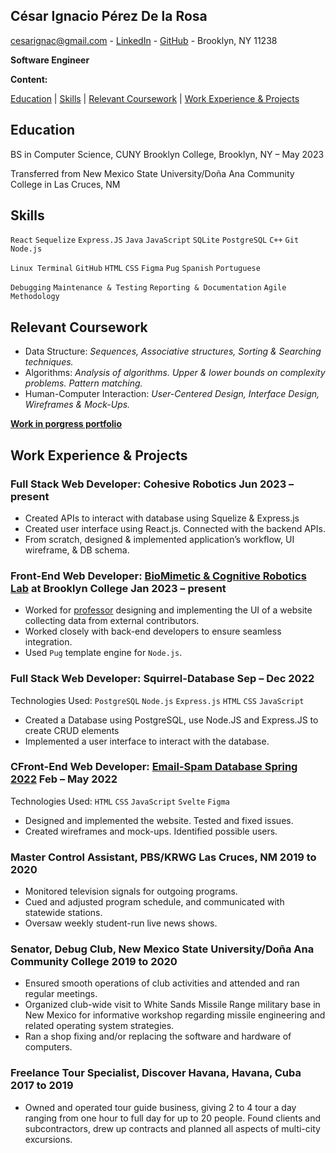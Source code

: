 ## César Ignacio Pérez De la Rosa

cesarignac@gmail.com - [LinkedIn] - [GitHub] - Brooklyn, NY 11238

**Software Engineer**

**Content:**

 [Education] | [Skills] | [Relevant Coursework] | [Work Experience & Projects] 

## Education

BS in Computer Science, CUNY Brooklyn College, Brooklyn, NY – May 2023

Transferred from New Mexico State University/Doña Ana Community College in Las Cruces, NM

## Skills

`React` `Sequelize`  `Express.JS` `Java` `JavaScript` `SQLite` `PostgreSQL` `C++` `Git` `Node.js`

`Linux Terminal` `GitHub` `HTML` `CSS` `Figma` `Pug` `Spanish` `Portuguese`

`Debugging` `Maintenance & Testing` `Reporting & Documentation` `Agile Methodology`

## Relevant Coursework

- Data Structure: _Sequences, Associative structures, Sorting & Searching techniques._
-	Algorithms: _Analysis of algorithms. Upper & lower bounds on complexity problems. Pattern matching._
-	Human-Computer Interaction: _User-Centered Design, Interface Design, Wireframes & Mock-Ups._

[**Work in porgress portfolio**]

## Work Experience & Projects

### Full Stack Web Developer: Cohesive Robotics Jun 2023 – present

-	Created APIs to interact with database using Squelize & Express.js
- Created user interface using React.js. Connected with the backend APIs.
- From scratch, designed & implemented application’s workflow, UI wireframe, & DB schema.


### Front-End Web Developer: [BioMimetic & Cognitive Robotics Lab] at Brooklyn College Jan 2023 – present

- Worked for [professor] designing and implementing the UI of a website collecting data from external contributors.
- Worked closely with back-end developers to ensure seamless integration.
- Used `Pug` template engine for `Node.js`.

### Full Stack Web Developer: Squirrel-Database Sep – Dec 2022

Technologies Used: `PostgreSQL` `Node.js` `Express.js` `HTML` `CSS` `JavaScript`

- Created a Database using PostgreSQL, use Node.JS and Express.JS to create CRUD elements
- Implemented a user interface to interact with the database.

### CFront-End Web Developer: [Email-Spam Database Spring 2022] Feb – May 2022

Technologies Used: `HTML` `CSS` `JavaScript` `Svelte` `Figma`

- Designed and implemented the website. Tested and fixed issues.
- Created wireframes and mock-ups. Identified possible users.

### Master Control Assistant, PBS/KRWG Las Cruces, NM 2019 to 2020

- Monitored television signals for outgoing programs.
- Cued and adjusted program schedule, and communicated with statewide stations.
- Oversaw weekly student-run live news shows.

### Senator, Debug Club, New Mexico State University/Doña Ana Community College 2019 to 2020

- Ensured smooth operations of club activities and attended and ran regular meetings.
- Organized club-wide visit to White Sands Missile Range military base in New Mexico for informative workshop regarding missile engineering and related operating system strategies.
- Ran a shop fixing and/or replacing the software and hardware of computers.

### Freelance Tour Specialist, Discover Havana, Havana, Cuba 2017 to 2019

- Owned and operated tour guide business, giving 2 to 4 tour a day ranging from one hour to full day for up to 20 people. Found clients and subcontractors, drew up contracts and planned all aspects of multi-city excursions.



[linkedin]: https://www.linkedin.com/in/cipr
[github]: https://github.com/CesarIgnacio
[calculator]: https://cesarignacio.github.io/calculator
[biomimetic & cognitive robotics lab]: https://www.brooklyn.cuny.edu/web/academics/schools/naturalsciences/graduate/psychology/phd/research.php#:~:text=Comparative/Animal/Bio,physiology%20of%20feeding
[professor]: http://www.brooklyn.cuny.edu/web/academics/schools/naturalsciences/undergraduate/psychology/faculty_details.php?faculty=18
[césar ignacio pérez de la rosa]: https://cesarignacio.github.io/me
[skills]: https://cesarignacio.github.io/me/#skills
[relevant coursework]: https://cesarignacio.github.io/me/#relevant-coursework
[work experience & projects]: https://cesarignacio.github.io/me/#work-experience--projects
[education]: https://cesarignacio.github.io/me/#education
[email-spam database spring 2022]: https://mixemer.github.io/email_spam_database/
[**work in porgress portfolio**]: https://cesarignacio.github.io/Portfolio

